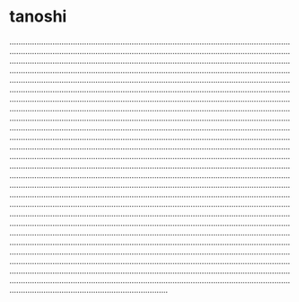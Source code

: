 # tanoshi
..............................................................................................................................................................................................................................................................................................................................................................................................................................................................................................................................................................................................................................................................................................................................................................................................................................................................................................................................................................................................................................................................................................................................................................................................................................................................................................................................................................................................................................................................................................................................................................................................................................................................................................................................................................................................................................................................................................................................................................................................................................................................................................................................................................................................................................................................................................................................................................................................................................................................................................................................................................................................................................................................................................................................................................................................................................................................................................................................................................................................................................................................................................................................................................................................................................................................................................................................................................................................................................